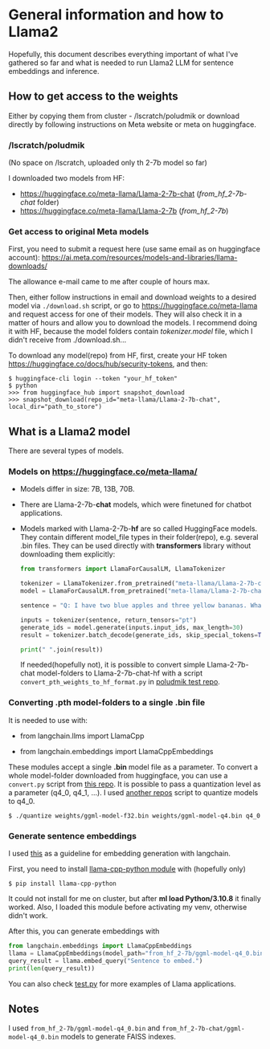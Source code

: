 # General information and how to Llama2
Hopefully, this document describes everything important of what I've gathered so far and what is needed to run Llama2 LLM for sentence embeddings and inference.

## How to get access to the weights
Either by copying them from cluster - /lscratch/poludmik or download directly by following instructions on Meta website or meta on huggingface.

### /lscratch/poludmik
(No space on /lscratch, uploaded only th 2-7b model so far)

I downloaded two models from HF: 
* https://huggingface.co/meta-llama/Llama-2-7b-chat (*from_hf_2-7b-chat* folder)
* https://huggingface.co/meta-llama/Llama-2-7b (*from_hf_2-7b*)

### Get access to original Meta models

First, you need to submit a request here (use same email as on huggingface account): https://ai.meta.com/resources/models-and-libraries/llama-downloads/

The allowance e-mail came to me after couple of hours max.

Then, either follow instructions in email and download weights to a desired model via `./download.sh` script, or go to https://huggingface.co/meta-llama and request access for one of their models. They will also check it in a matter of hours and allow you to download the models. I recommend doing it with HF, because the model folders contain _tokenizer.model_ file, which I didn't receive from ./download.sh...

To download any model(repo) from HF, first, create your HF token https://huggingface.co/docs/hub/security-tokens, and then:
```
$ huggingface-cli login --token "your_hf_token"
$ python
>>> from huggingface_hub import snapshot_download
>>> snapshot_download(repo_id="meta-llama/Llama-2-7b-chat", local_dir="path_to_store")
```

## What is a Llama2 model
There are several types of models.

### Models on https://huggingface.co/meta-llama/
* Models differ in size: 7B, 13B, 70B.

* There are Llama-2-7b-**chat** models, which were finetuned for chatbot applications.

* Models marked with Llama-2-7b-**hf** are so called HuggingFace models. They contain different model_file types in their folder(repo), e.g. several .bin files. They can be used directly with **transformers** library without downloading them explicitly:
    ```python
    from transformers import LlamaForCausalLM, LlamaTokenizer

    tokenizer = LlamaTokenizer.from_pretrained("meta-llama/Llama-2-7b-chat-hf")
    model = LlamaForCausalLM.from_pretrained("meta-llama/Llama-2-7b-chat-hf")

    sentence = "Q: I have two blue apples and three yellow bananas. What colorare   my apples? A: "

    inputs = tokenizer(sentence, return_tensors="pt")
    generate_ids = model.generate(inputs.input_ids, max_length=30)
    result = tokenizer.batch_decode(generate_ids, skip_special_tokens=True, clean_up_tokenization_spaces=False)

    print(" ".join(result))
    ```
    If needed(hopefully not), it is possible to convert simple Llama-2-7b-chat model-folders to Llama-2-7b-chat-hf with a script `convert_pth_weights_to_hf_format.py` in [poludmik test repo](https://github.com/poludmik/Llama2_tests).


### Converting .pth model-folders to a single .bin file 
It is needed to use with:

* from langchain.llms import LlamaCpp

* from langchain.embeddings import LlamaCppEmbeddings

These modules accept a single **.bin** model file as a parameter. 
To convert a whole model-folder downloaded from huggingface, you can use a `convert.py` script from [this repo](https://github.com/ggerganov/llama.cpp/tree/master). It is possible to pass a quantization level as a parameter (q4_0, q4_1, ...). I used [another repos](https://github.com/ggerganov/llama.cpp/tree/master) script to quantize models to q4_0.
```
$ ./quantize weights/ggml-model-f32.bin weights/ggml-model-q4.bin q4_0
```

### Generate sentence embeddings

I used [this](https://api.python.langchain.com/en/latest/embeddings/langchain.embeddings.llamacpp.LlamaCppEmbeddings.html) as a guideline for embedding generation with langchain.

First, you need to install [llama-cpp-python module](https://github.com/abetlen/llama-cpp-python/tree/main) with (hopefully only)
```
$ pip install llama-cpp-python
```
It could not install for me on cluster, but after **ml load Python/3.10.8** it finally worked. Also, I loaded this module before activating my venv, otherwise didn't work.

After this, you can generate embeddings with
```python
from langchain.embeddings import LlamaCppEmbeddings
llama = LlamaCppEmbeddings(model_path="from_hf_2-7b/ggml-model-q4_0.bin", n_ctx=2048)
query_result = llama.embed_query("Sentence to embed.")
print(len(query_result))
```
You can also check [test.py](https://github.com/poludmik/Llama2_tests/blob/master/test.py) for more examples of Llama applications.

## Notes
I used `from_hf_2-7b/ggml-model-q4_0.bin` and `from_hf_2-7b-chat/ggml-model-q4_0.bin` models to generate FAISS indexes. 















